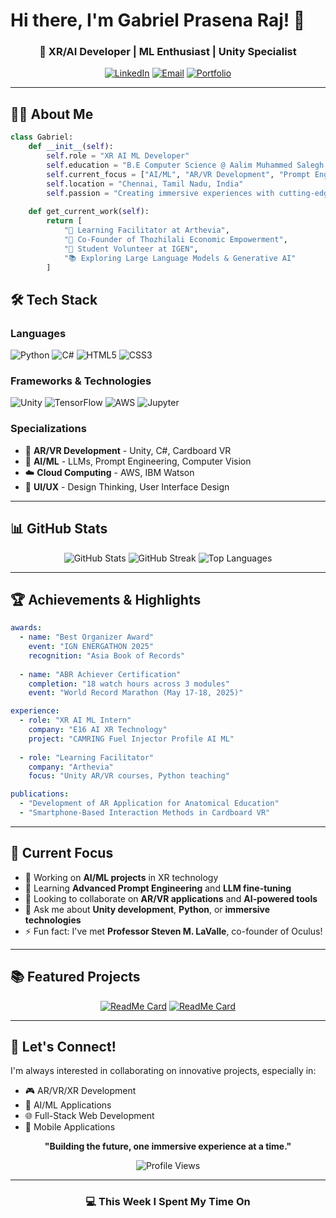 # Hi there, I'm Gabriel Prasena Raj! 👋

<div align="center">
  
### 🚀 XR/AI Developer | ML Enthusiast | Unity Specialist

[![LinkedIn](https://img.shields.io/badge/LinkedIn-Connect-blue?style=for-the-badge&logo=linkedin)](YOUR_LINKEDIN_URL)
[![Email](https://img.shields.io/badge/Email-Contact-red?style=for-the-badge&logo=gmail)](mailto:gabrielrajofficial@gmail.com)
[![Portfolio](https://img.shields.io/badge/Portfolio-Visit-green?style=for-the-badge&logo=google-chrome)](YOUR_PORTFOLIO_URL)

</div>

---

## 👨‍💻 About Me

```python
class Gabriel:
    def __init__(self):
        self.role = "XR AI ML Developer"
        self.education = "B.E Computer Science @ Aalim Muhammed Salegh College"
        self.current_focus = ["AI/ML", "AR/VR Development", "Prompt Engineering"]
        self.location = "Chennai, Tamil Nadu, India"
        self.passion = "Creating immersive experiences with cutting-edge technology"
    
    def get_current_work(self):
        return [
            "🎯 Learning Facilitator at Arthevia",
            "🤝 Co-Founder of Thozhilali Economic Empowerment",
            "🌱 Student Volunteer at IGEN",
            "📚 Exploring Large Language Models & Generative AI"
        ]
```

## 🛠️ Tech Stack

### Languages
![Python](https://img.shields.io/badge/Python-3776AB?style=for-the-badge&logo=python&logoColor=white)
![C#](https://img.shields.io/badge/C%23-239120?style=for-the-badge&logo=c-sharp&logoColor=white)
![HTML5](https://img.shields.io/badge/HTML5-E34F26?style=for-the-badge&logo=html5&logoColor=white)
![CSS3](https://img.shields.io/badge/CSS3-1572B6?style=for-the-badge&logo=css3&logoColor=white)

### Frameworks & Technologies
![Unity](https://img.shields.io/badge/Unity-000000?style=for-the-badge&logo=unity&logoColor=white)
![TensorFlow](https://img.shields.io/badge/TensorFlow-FF6F00?style=for-the-badge&logo=tensorflow&logoColor=white)
![AWS](https://img.shields.io/badge/AWS-232F3E?style=for-the-badge&logo=amazon-aws&logoColor=white)
![Jupyter](https://img.shields.io/badge/Jupyter-F37626?style=for-the-badge&logo=jupyter&logoColor=white)

### Specializations
- 🥽 **AR/VR Development** - Unity, C#, Cardboard VR
- 🤖 **AI/ML** - LLMs, Prompt Engineering, Computer Vision
- ☁️ **Cloud Computing** - AWS, IBM Watson
- 🎨 **UI/UX** - Design Thinking, User Interface Design

---

## 📊 GitHub Stats

<div align="center">
<img src="https://github-readme-stats.vercel.app/api?username=YOUR_GITHUB_USERNAME&show_icons=true&theme=radical&hide_border=true&bg_color=0D1117&title_color=F85D7F&icon_color=F8D866" alt="GitHub Stats" />
<img src="https://github-readme-streak-stats.herokuapp.com/?user=YOUR_GITHUB_USERNAME&theme=radical&hide_border=true&background=0D1117&stroke=F85D7F&ring=F85D7F&fire=F8D866&currStreakLabel=F8D866" alt="GitHub Streak" />
<img src="https://github-readme-stats.vercel.app/api/top-langs/?username=YOUR_GITHUB_USERNAME&layout=compact&theme=radical&hide_border=true&bg_color=0D1117&title_color=F85D7F" alt="Top Languages" />
</div>

---

## 🏆 Achievements & Highlights

```yaml
awards:
  - name: "Best Organizer Award"
    event: "IGN ENERGATHON 2025"
    recognition: "Asia Book of Records"
    
  - name: "ABR Achiever Certification"
    completion: "18 watch hours across 3 modules"
    event: "World Record Marathon (May 17-18, 2025)"

experience:
  - role: "XR AI ML Intern"
    company: "E16 AI XR Technology"
    project: "CAMRING Fuel Injector Profile AI ML"
    
  - role: "Learning Facilitator"
    company: "Arthevia"
    focus: "Unity AR/VR courses, Python teaching"

publications:
  - "Development of AR Application for Anatomical Education"
  - "Smartphone-Based Interaction Methods in Cardboard VR"
```

---

## 🎯 Current Focus

- 🔭 Working on **AI/ML projects** in XR technology
- 🌱 Learning **Advanced Prompt Engineering** and **LLM fine-tuning**
- 👯 Looking to collaborate on **AR/VR applications** and **AI-powered tools**
- 💬 Ask me about **Unity development**, **Python**, or **immersive technologies**
- ⚡ Fun fact: I've met **Professor Steven M. LaValle**, co-founder of Oculus!

---

## 📚 Featured Projects

<div align="center">

[![ReadMe Card](https://github-readme-stats.vercel.app/api/pin/?username=YOUR_GITHUB_USERNAME&repo=YOUR_REPO_NAME&theme=radical&hide_border=true&bg_color=0D1117)](https://github.com/realwixi/CareerNav)
[![ReadMe Card](https://github-readme-stats.vercel.app/api/pin/?username=YOUR_GITHUB_USERNAME&repo=YOUR_REPO_NAME_2&theme=radical&hide_border=true&bg_color=0D1117)](https://github.com/realwixi/simplelogomaker)

</div>

---

## 🤝 Let's Connect!

I'm always interested in collaborating on innovative projects, especially in:
- 🎮 AR/VR/XR Development
- 🧠 AI/ML Applications
- 🌐 Full-Stack Web Development
- 📱 Mobile Applications

<div align="center">

**"Building the future, one immersive experience at a time."**

![Profile Views](https://komarev.com/ghpvc/?username=YOUR_GITHUB_USERNAME&color=F85D7F&style=for-the-badge)

</div>

---

<div align="center">
  
### 💻 This Week I Spent My Time On

<!--START_SECTION:waka-->
<!--END_SECTION:waka-->

</div>
